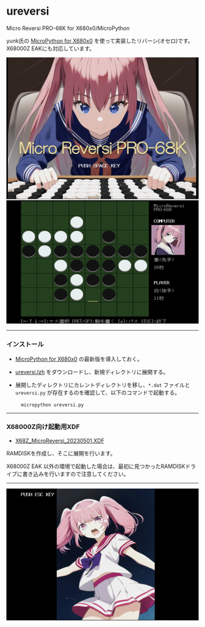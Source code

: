 # ureversi

Micro Reversi PRO-68K for X680x0/MicroPython

yunk氏の [MicroPython for X680x0](https://github.com/yunkya2/micropython-x68k/tree/port-x68k/ports/x68k) を使って実装したリバーシ(オセロ)です。X68000Z EAKにも対応しています。

<img src='images/ureversi1.png' width='600'/>

<img src='images/ureversi2.png' width='600'/>

---

### インストール

- [MicroPython for X680x0](https://github.com/yunkya2/micropython-x68k/tree/port-x68k/ports/x68k) の最新版を導入しておく。

- [ureversi.lzh](https://github.com/tantanGH/ureversi/raw/main/ureversi.lzh) をダウンロードし、新規ディレクトリに展開する。

- 展開したディレクトリにカレントディレクトリを移し、`*.dat` ファイルと `ureversi.py` が存在するのを確認して、以下のコマンドで起動する。

        micropython ureversi.py

---

### X68000Z向け起動用XDF

- [X68Z_MicroReversi_20230501.XDF](https://github.com/tantanGH/ureversi/raw/main/xdf/X68Z_MicroReversi_20230501.XDF)

RAMDISKを作成し、そこに展開を行います。

X68000Z EAK 以外の環境で起動した場合は、最初に見つかったRAMDISKドライブに書き込みを行いますので注意してください。

---


<img src='images/ureversi3.png' width='600'/>



